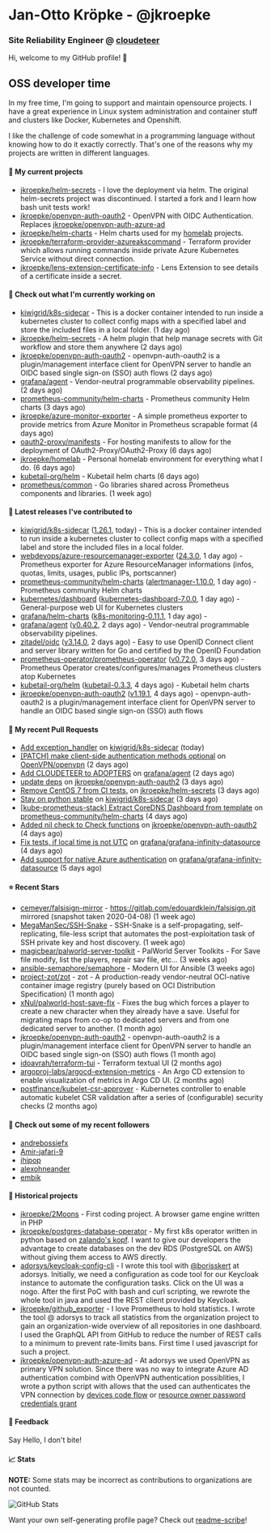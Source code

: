 # Jan-Otto Kröpke - @jkroepke
### Site Reliability Engineer @ [cloudeteer](https://cloudeteer.de/)

Hi, welcome to my GitHub profile! 👋

## OSS developer time
In my free time, I'm going to support and maintain opensource projects. I have a great experience in Linux system administration and container stuff and clusters like Docker, Kubernetes and Openshift.

I like the challenge of code somewhat in a programming language without knowing how to do it exactly correctly. That's one of the reasons why my projects are written in different languages.

#### 🌱 My current projects
- [jkroepke/helm-secrets](https://github.com/jkroepke/helm-secrets) - I love the deployment via helm. The original helm-secrets project was discontinued. I started a fork and I learn how bash unit tests work!
- [jkroepke/openvpn-auth-oauth2](https://github.com/jkroepke/openvpn-auth-oauth2) - OpenVPN with OIDC Authentication. Replaces  [jkroepke/openvpn-auth-azure-ad](https://github.com/jkroepke/openvpn-auth-azure-ad) 
- [jkroepke/helm-charts](https://github.com/jkroepke/helm-charts) - Helm charts used for my [homelab](https://github.com/jkroepke/homelab) projects.
- [jkroepke/terraform-provider-azureakscommand](https://github.com/jkroepke/terraform-provider-azureakscommand) - Terraform provider which allows running commands inside private Azure Kubernetes Service without direct connection.
- [jkroepke/lens-extension-certificate-info](https://github.com/jkroepke/lens-extension-certificate-info) - Lens Extension to see details of a certificate inside a secret.

#### 👷 Check out what I'm currently working on

- [kiwigrid/k8s-sidecar](https://github.com/kiwigrid/k8s-sidecar) - This is a docker container intended to run inside a kubernetes cluster to collect config maps with a specified label and store the included files in a local folder. (1 day ago)
- [jkroepke/helm-secrets](https://github.com/jkroepke/helm-secrets) - A helm plugin that help manage secrets with Git workflow and store them anywhere (2 days ago)
- [jkroepke/openvpn-auth-oauth2](https://github.com/jkroepke/openvpn-auth-oauth2) - openvpn-auth-oauth2 is a plugin/management interface client for OpenVPN server to handle an OIDC based single sign-on (SSO) auth flows (2 days ago)
- [grafana/agent](https://github.com/grafana/agent) - Vendor-neutral programmable observability pipelines. (2 days ago)
- [prometheus-community/helm-charts](https://github.com/prometheus-community/helm-charts) - Prometheus community Helm charts (3 days ago)
- [jkroepke/azure-monitor-exporter](https://github.com/jkroepke/azure-monitor-exporter) - A simple prometheus exporter to provide metrics from Azure Monitor in Prometheus scrapable format (4 days ago)
- [oauth2-proxy/manifests](https://github.com/oauth2-proxy/manifests) - For hosting manifests to allow for the deployment of OAuth2-Proxy/OAuth2-Proxy (6 days ago)
- [jkroepke/homelab](https://github.com/jkroepke/homelab) - Personal homelab environment for everything what I do. (6 days ago)
- [kubetail-org/helm](https://github.com/kubetail-org/helm) - Kubetail helm charts (6 days ago)
- [prometheus/common](https://github.com/prometheus/common) - Go libraries shared across Prometheus components and libraries. (1 week ago)

#### 🔭 Latest releases I've contributed to

- [kiwigrid/k8s-sidecar](https://github.com/kiwigrid/k8s-sidecar) ([1.26.1](https://github.com/kiwigrid/k8s-sidecar/releases/tag/1.26.1), today) - This is a docker container intended to run inside a kubernetes cluster to collect config maps with a specified label and store the included files in a local folder.
- [webdevops/azure-resourcemanager-exporter](https://github.com/webdevops/azure-resourcemanager-exporter) ([24.3.0](https://github.com/webdevops/azure-resourcemanager-exporter/releases/tag/24.3.0), 1 day ago) - Prometheus exporter for Azure ResourceManager informations (infos, quotas, limits, usages, public IPs, portscanner)
- [prometheus-community/helm-charts](https://github.com/prometheus-community/helm-charts) ([alertmanager-1.10.0](https://github.com/prometheus-community/helm-charts/releases/tag/alertmanager-1.10.0), 1 day ago) - Prometheus community Helm charts
- [kubernetes/dashboard](https://github.com/kubernetes/dashboard) ([kubernetes-dashboard-7.0.0](https://github.com/kubernetes/dashboard/releases/tag/kubernetes-dashboard-7.0.0), 1 day ago) - General-purpose web UI for Kubernetes clusters
- [grafana/helm-charts](https://github.com/grafana/helm-charts) ([k8s-monitoring-0.11.1](https://github.com/grafana/helm-charts/releases/tag/k8s-monitoring-0.11.1), 1 day ago) - 
- [grafana/agent](https://github.com/grafana/agent) ([v0.40.2](https://github.com/grafana/agent/releases/tag/v0.40.2), 2 days ago) - Vendor-neutral programmable observability pipelines.
- [zitadel/oidc](https://github.com/zitadel/oidc) ([v3.14.0](https://github.com/zitadel/oidc/releases/tag/v3.14.0), 2 days ago) - Easy to use OpenID Connect client and server library written for Go and certified by the OpenID Foundation
- [prometheus-operator/prometheus-operator](https://github.com/prometheus-operator/prometheus-operator) ([v0.72.0](https://github.com/prometheus-operator/prometheus-operator/releases/tag/v0.72.0), 3 days ago) - Prometheus Operator creates/configures/manages Prometheus clusters atop Kubernetes
- [kubetail-org/helm](https://github.com/kubetail-org/helm) ([kubetail-0.3.3](https://github.com/kubetail-org/helm/releases/tag/kubetail-0.3.3), 4 days ago) - Kubetail helm charts
- [jkroepke/openvpn-auth-oauth2](https://github.com/jkroepke/openvpn-auth-oauth2) ([v1.19.1](https://github.com/jkroepke/openvpn-auth-oauth2/releases/tag/v1.19.1), 4 days ago) - openvpn-auth-oauth2 is a plugin/management interface client for OpenVPN server to handle an OIDC based single sign-on (SSO) auth flows

#### 🔨 My recent Pull Requests

- [Add exception_handler](https://github.com/kiwigrid/k8s-sidecar/pull/333) on [kiwigrid/k8s-sidecar](https://github.com/kiwigrid/k8s-sidecar) (today)
- [[PATCH] make client-side authentication methods optional](https://github.com/OpenVPN/openvpn/pull/513) on [OpenVPN/openvpn](https://github.com/OpenVPN/openvpn) (2 days ago)
- [Add CLOUDETEER to ADOPTERS](https://github.com/grafana/agent/pull/6613) on [grafana/agent](https://github.com/grafana/agent) (2 days ago)
- [update deps](https://github.com/jkroepke/openvpn-auth-oauth2/pull/209) on [jkroepke/openvpn-auth-oauth2](https://github.com/jkroepke/openvpn-auth-oauth2) (3 days ago)
- [Remove CentOS 7 from CI tests.](https://github.com/jkroepke/helm-secrets/pull/439) on [jkroepke/helm-secrets](https://github.com/jkroepke/helm-secrets) (3 days ago)
- [Stay on python stable](https://github.com/kiwigrid/k8s-sidecar/pull/332) on [kiwigrid/k8s-sidecar](https://github.com/kiwigrid/k8s-sidecar) (3 days ago)
- [[kube-prometheus-stack] Extract CoreDNS Dashboard from template](https://github.com/prometheus-community/helm-charts/pull/4328) on [prometheus-community/helm-charts](https://github.com/prometheus-community/helm-charts) (4 days ago)
- [Added nil check to Check functions](https://github.com/jkroepke/openvpn-auth-oauth2/pull/206) on [jkroepke/openvpn-auth-oauth2](https://github.com/jkroepke/openvpn-auth-oauth2) (4 days ago)
- [Fix tests, if local time is not UTC](https://github.com/grafana/grafana-infinity-datasource/pull/786) on [grafana/grafana-infinity-datasource](https://github.com/grafana/grafana-infinity-datasource) (4 days ago)
- [Add support for native Azure authentication](https://github.com/grafana/grafana-infinity-datasource/pull/785) on [grafana/grafana-infinity-datasource](https://github.com/grafana/grafana-infinity-datasource) (5 days ago)

#### ⭐ Recent Stars

- [cemeyer/falsisign-mirror](https://github.com/cemeyer/falsisign-mirror) - https://gitlab.com/edouardklein/falsisign.git mirrored (snapshot taken 2020-04-08) (1 week ago)
- [MegaManSec/SSH-Snake](https://github.com/MegaManSec/SSH-Snake) - SSH-Snake is a self-propagating, self-replicating, file-less script that automates the post-exploitation task of SSH private key and host discovery. (1 week ago)
- [magicbear/palworld-server-toolkit](https://github.com/magicbear/palworld-server-toolkit) - PalWorld Server Toolkits - For Save file modify, list the players, repair sav file, etc... (3 weeks ago)
- [ansible-semaphore/semaphore](https://github.com/ansible-semaphore/semaphore) - Modern UI for Ansible (3 weeks ago)
- [project-zot/zot](https://github.com/project-zot/zot) - zot - A production-ready vendor-neutral OCI-native container image registry (purely based on OCI Distribution Specification) (1 month ago)
- [xNul/palworld-host-save-fix](https://github.com/xNul/palworld-host-save-fix) - Fixes the bug which forces a player to create a new character when they already have a save. Useful for migrating maps from co-op to dedicated servers and from one dedicated server to another. (1 month ago)
- [jkroepke/openvpn-auth-oauth2](https://github.com/jkroepke/openvpn-auth-oauth2) - openvpn-auth-oauth2 is a plugin/management interface client for OpenVPN server to handle an OIDC based single sign-on (SSO) auth flows (1 month ago)
- [idoavrah/terraform-tui](https://github.com/idoavrah/terraform-tui) - Terraform textual UI (2 months ago)
- [argoproj-labs/argocd-extension-metrics](https://github.com/argoproj-labs/argocd-extension-metrics) - An Argo CD extension to enable visualization of metrics in Argo CD UI. (2 months ago)
- [postfinance/kubelet-csr-approver](https://github.com/postfinance/kubelet-csr-approver) - Kubernetes controller to enable automatic kubelet CSR validation after a series of (configurable) security checks (2 months ago)

#### 👯 Check out some of my recent followers

- [andrebossiefx](https://github.com/andrebossiefx)
- [Amir-jafari-9](https://github.com/Amir-jafari-9)
- [ihipop](https://github.com/ihipop)
- [alexohneander](https://github.com/alexohneander)
- [embik](https://github.com/embik)

#### 📜 Historical projects
- [jkroepke/2Moons](https://github.com/jkroepke/2Moons) - First coding project. A browser game engine written in PHP
- [jkroepke/postgres-database-operator](https://github.com/jkroepke/postgres-database-operator) - My first k8s operator written in python based on [zalando's kopf](https://github.com/zalando-incubator/kopf). I want to give our developers the advantage to create databases on the dev RDS (PostgreSQL on AWS) without giving them access to AWS directly.
- [adorsys/keycloak-config-cli](https://github.com/adorsys/keycloak-config-cli) - I wrote this tool with [@borisskert](https://github.com/borisskert) at adorsys. Initially, we need a configuration as code tool for our Keycloak instance to automate the configuration tasks. Click on the UI was a nogo. After the first PoC with bash and curl scripting, we rewrote the whole tool in java and used the REST client provided by Keycloak.
- [jkroepke/github_exporter](https://github.com/jkroepke/github_exporter) - I love Prometheus to hold statistics. I wrote the tool @ adorsys to track all statistics from the organization project to gain an organization-wide overview of all repositories in one dashboard. I used the GraphQL API from GitHub to reduce the number of REST calls to a minimum to prevent rate-limits bans. First time I used javascript for such a project.
- [jkroepke/openvpn-auth-azure-ad](https://github.com/jkroepke/openvpn-auth-azure-ad) - At adorsys we used OpenVPN as primary VPN solution. Since there was no way to integrate Azure AD authentication combind with OpenVPN authentication possiblities, I wrote a python script with allows that the used can authenticates the VPN connection by [devices code flow](https://docs.microsoft.com/en-us/azure/active-directory/develop/v2-oauth2-device-code) or [resource owner password credentials grant](https://docs.microsoft.com/en-us/azure/active-directory/develop/v2-oauth-ropc)

#### 💬 Feedback

Say Hello, I don't bite!

#### 📈 Stats

**NOTE:** Some stats may be incorrect as contributions to organizations
are not counted.

![GitHub Stats](https://github-readme-stats.vercel.app/api?username=jkroepke&count_private=false&theme=tokyonight&show_icons=true)

Want your own self-generating profile page? Check out [readme-scribe](https://github.com/muesli/readme-scribe)!
